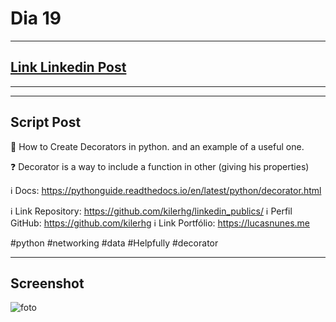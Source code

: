 # Dia 19

---
## [Link Linkedin Post](https://www.linkedin.com/posts/lucasnunesdeassis_python-networking-data-activity-6888798230805569536-pulI)
---

---
## Script Post

🐍 How to Create Decorators in python. and an example of a useful one.

❓ Decorator is a way to include a function in other (giving his properties)

ℹ️ Docs: https://pythonguide.readthedocs.io/en/latest/python/decorator.html


ℹ️ Link Repository: https://github.com/kilerhg/linkedin_publics/
ℹ️ Perfil GitHub: https://github.com/kilerhg
ℹ️ Link Portfólio: https://lucasnunes.me

#python #networking #data #Helpfully #decorator

---

## Screenshot

![foto](./starting_decorators_com_python.png)
